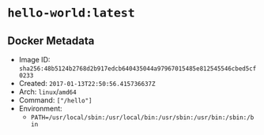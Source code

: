 # `hello-world:latest`

## Docker Metadata

- Image ID: `sha256:48b5124b2768d2b917edcb640435044a97967015485e812545546cbed5cf0233`
- Created: `2017-01-13T22:50:56.415736637Z`
- Arch: `linux`/`amd64`
- Command: `["/hello"]`
- Environment:
  - `PATH=/usr/local/sbin:/usr/local/bin:/usr/sbin:/usr/bin:/sbin:/bin`
